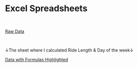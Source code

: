 # Excel Spreadsheets

<br>

[Raw Data](https://docs.google.com/spreadsheets/d/1bU-0m99k6AacbgWHHzGI0Z5CECNR9Bfo/edit?gid=658123330#gid=658123330)

<br>

↓The sheet where I calculated Ride Length & Day of the week↓


[Data with Formulas Highlighted](https://docs.google.com/spreadsheets/d/1sO3oXz3oztZLFpq-MQjsM-3kRgj3iCLhcRqeWIrtk5M/edit?gid=1539434033#gid=1539434033)
